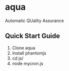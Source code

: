 # aqua
Automatic QUality Assurance

## Quick Start Guide
1. Clone aqua
1. Install phantomjs
2. cd js/
3. node mycron.js